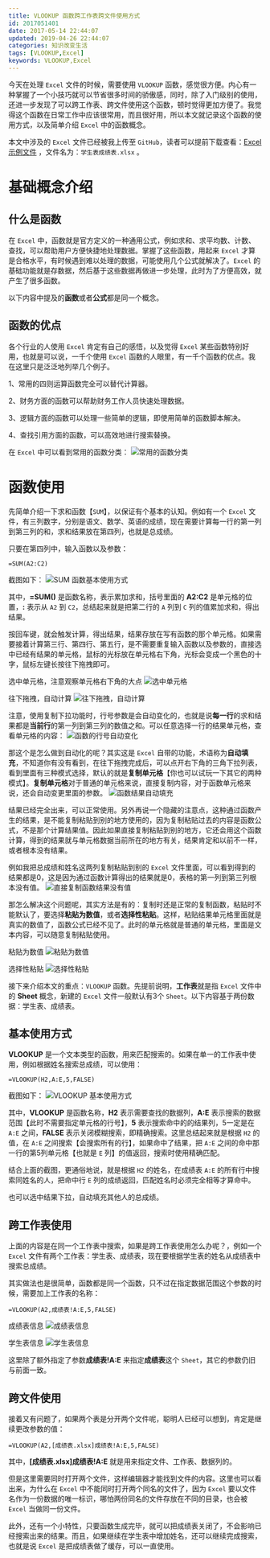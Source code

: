 ```yaml
---
title: VLOOKUP 函数跨工作表跨文件使用方式
id: 2017051401
date: 2017-05-14 22:44:07
updated: 2019-04-26 22:44:07
categories: 知识改变生活
tags: [VLOOKUP,Excel]
keywords: VLOOKUP,Excel
---
```



今天在处理 `Excel` 文件的时候，需要使用 `VLOOKUP` 函数，感觉很方便。内心有一种掌握了一个小技巧就可以节省很多时间的骄傲感，同时，除了入门级别的使用，还进一步发现了可以跨工作表、跨文件使用这个函数，顿时觉得更加方便了。我觉得这个函数在日常工作中应该很常用，而且很好用，所以本文就记录这个函数的使用方式，以及简单介绍 `Excel` 中的函数概念。

本文中涉及的 `Excel` 文件已经被我上传至 `GitHub`，读者可以提前下载查看：[Excel 示例文件](https://github.com/iplaypi/iplaypistudy/tree/master/iplaypistudy-normal/src/resource/20170514) ，文件名为：`学生表成绩表.xlsx` 。


<!-- more -->


# 基础概念介绍


## 什么是函数

在 `Excel` 中，函数就是官方定义的一种通用公式，例如求和、求平均数、计数、查找，可以帮助用户方便快捷地处理数据。掌握了这些函数，用起来 `Excel` 才算是合格水平，有时候遇到难以处理的数据，可能使用几个公式就解决了。`Excel` 的基础功能就是存数据，然后基于这些数据再做进一步处理，此时为了方便高效，就产生了很多函数。

以下内容中提及的**函数**或者**公式**都是同一个概念。

## 函数的优点

各个行业的人使用 `Excel` 肯定有自己的感悟，以及觉得 `Excel` 某些函数特别好用，也就是可以说，一千个使用 `Excel` 函数的人眼里，有一千个函数的优点。我在这里只是泛泛地列举几个例子。

1、常用的四则运算函数完全可以替代计算器。

2、财务方面的函数可以帮助财务工作人员快速处理数据。

3、逻辑方面的函数可以处理一些简单的逻辑，即使用简单的函数脚本解决。

4、查找引用方面的函数，可以高效地进行搜索替换。

在 `Excel` 中可以看到常用的函数分类：
![常用的函数分类](https://raw.githubusercontent.com/iplaypi/img-playpi/master/img/old/b7f2e3a3gy1g2h6xb9ba7j20nf04q0sw.jpg "常用的函数分类")


# 函数使用


先简单介绍一下求和函数【`SUM`】，以保证有个基本的认知。例如有一个 `Excel` 文件，有三列数字，分别是语文、数学、英语的成绩，现在需要计算每一行的第一列到第三列的和，求和结果放在第四列，也就是总成绩。

只要在第四列中，输入函数以及参数：

```
=SUM(A2:C2)
```

截图如下：
![SUM 函数基本使用方式](https://raw.githubusercontent.com/iplaypi/img-playpi/master/img/old/b7f2e3a3gy1g2h6y3b0lhj20d806ft8q.jpg "SUM 函数基本使用方式")

其中，**=SUM()** 是函数名称，表示累加求和，括号里面的 **A2:C2** 是单元格的位置，**:** 表示从 `A2` 到 `C2`，总结起来就是把第二行的 `A` 列到 `C` 列的值累加求和，得出结果。

按回车键，就会触发计算，得出结果，结果存放在写有函数的那个单元格。如果需要接着计算第三行、第四行、第五行，是不需要重复输入函数以及参数的，直接选中已经有结果的单元格，鼠标的光标放在单元格右下角，光标会变成一个黑色的十字，鼠标左键长按往下拖拽即可。

选中单元格，注意观察单元格右下角的大点
![选中单元格](https://raw.githubusercontent.com/iplaypi/img-playpi/master/img/old/b7f2e3a3gy1g2h6yembmpj20dd04vdft.jpg "选中单元格")

往下拖拽，自动计算
![往下拖拽，自动计算](https://raw.githubusercontent.com/iplaypi/img-playpi/master/img/old/b7f2e3a3gy1g2h6yiz1c5j20de05sweg.jpg "往下拖拽，自动计算")

注意，使用复制下拉功能时，行号参数是会自动变化的，也就是说**每一行**的求和结果都是**当前行**的第一列到第三列的数值之和。可以任意选择一行的结果单元格，查看单元格的内容：
![函数的行号自动变化](https://raw.githubusercontent.com/iplaypi/img-playpi/master/img/old/b7f2e3a3gy1g2h6ytxla3j20dj06naa3.jpg "函数的行号自动变化")

那这个是怎么做到自动化的呢？其实这是 `Excel` 自带的功能，术语称为**自动填充**，不知道你有没有看到，在往下拖拽完成后，可以点开右下角的三角下拉列表，看到里面有三种模式选择，默认的就是**复制单元格**【你也可以试玩一下其它的两种模式】。**复制单元格**对于普通的单元格来说，直接复制内容，对于函数单元格来说，还会自动变更里面的参数。
![函数结果自动填充](https://raw.githubusercontent.com/iplaypi/img-playpi/master/img/old/b7f2e3a3gy1g2h6z2gx85j20fi07d0sv.jpg "函数结果自动填充")

结果已经完全出来，可以正常使用。另外再说一个隐藏的注意点，这种通过函数产生的结果，是不能复制粘贴到别的地方使用的，因为复制粘贴过去的内容是函数公式，不是那个计算结果值。因此如果直接复制粘贴到别的地方，它还会用这个函数计算，得到的结果就与单元格数据当前所在的地方有关，结果肯定和以前不一样，或者根本没有结果。

例如我把总成绩和姓名这两列复制粘贴到别的 `Excel` 文件里面，可以看到得到的结果都是0，这是因为通过函数计算得出的结果就是0，表格的第一列到第三列根本没有值。
![直接复制函数结果没有值](https://raw.githubusercontent.com/iplaypi/img-playpi/master/img/old/b7f2e3a3gy1g2h6zexgfmj20dk06taa2.jpg "直接复制函数结果没有值")

那怎么解决这个问题呢，其实方法是有的：复制时还是正常的复制函数，粘贴时不能默认了，要选择**粘贴为数值**，或者**选择性粘贴**。这样，粘贴结果单元格里面就是真实的数值了，函数公式已经不见了。此时的单元格就是普通的单元格，里面是文本内容，可以随意复制粘贴使用。

粘贴为数值
![粘贴为数值](https://raw.githubusercontent.com/iplaypi/img-playpi/master/img/old/b7f2e3a3gy1g2h6zp2tlhj20l90fx752.jpg "粘贴为数值")

选择性粘贴
![选择性粘贴](https://raw.githubusercontent.com/iplaypi/img-playpi/master/img/old/b7f2e3a3gy1g2h6zsqu80j20op0dn756.jpg "选择性粘贴")

接下来介绍本文的重点：`VLOOKUP` 函数。先提前说明，**工作表**就是指 `Excel` 文件中的 **Sheet** 概念，新建的 `Excel` 文件一般默认有3个 `Sheet`。以下内容基于两份数据：学生表、成绩表。

## 基本使用方式

**VLOOKUP** 是一个文本类型的函数，用来匹配搜索的。如果在单一的工作表中使用，例如根据姓名搜索总成绩，可以使用：

```
=VLOOKUP(H2,A:E,5,FALSE)
```

截图如下：
![VLOOKUP 基本使用方式](https://raw.githubusercontent.com/iplaypi/img-playpi/master/img/old/b7f2e3a3gy1g2h707j1i4j20rg08zmxi.jpg "VLOOKUP 基本使用方式")

其中，**VLOOKUP** 是函数名称，**H2** 表示需要查找的数据列，**A:E** 表示搜索的数据范围【此时不需要指定单元格的行号】，**5** 表示搜索命中的的结果列，5一定是在 `A:E` 之间，**FALSE** 表示关闭模糊搜索，即精确搜索。这里总结起来就是根据 `H2` 的值，在 `A:E` 之间搜索【会搜索所有的行】，如果命中了结果，把 `A:E` 之间的命中那一行的第5列单元格【也就是 `E` 列】的值返回，搜索时使用精确匹配。

结合上面的截图，更通俗地说，就是根据 `H2` 的姓名，在成绩表 `A:E` 的所有行中搜索同姓名的人，把命中行 `E` 列的成绩返回，匹配姓名时必须完全相等才算命中。

也可以选中结果下拉，自动填充其他人的总成绩。

## 跨工作表使用

上面的内容是在同一个工作表中搜索，如果是跨工作表使用怎么办呢？，例如一个 `Excel` 文件有两个工作表：学生表、成绩表，现在要根据学生表的姓名从成绩表中搜索总成绩。

其实做法也是很简单，函数都是同一个函数，只不过在指定数据范围这个参数的时候，需要加上工作表的名称：

```
=VLOOKUP(A2,成绩表!A:E,5,FALSE)
```

成绩表信息
![成绩表信息](https://raw.githubusercontent.com/iplaypi/img-playpi/master/img/old/b7f2e3a3gy1g2h70cwm2tj20dm0n3t98.jpg "成绩表信息")

学生表信息
![学生表信息](https://raw.githubusercontent.com/iplaypi/img-playpi/master/img/old/b7f2e3a3gy1g2h70g4a24j20hn0oodgj.jpg "学生表信息")

这里除了额外指定了参数**成绩表!A:E** 来指定**成绩表**这个 `Sheet`，其它的参数仍旧与前面一致。

## 跨文件使用

接着又有问题了，如果两个表是分开两个文件呢，聪明人已经可以想到，肯定是继续更改参数的值：

```
=VLOOKUP(A2,[成绩表.xlsx]成绩表!A:E,5,FALSE)
```

其中，**[成绩表.xlsx]成绩表!A:E** 就是用来指定文件、工作表、数据列的。

但是这里需要同时打开两个文件，这样编辑器才能找到文件的内容。这里也可以看出来，为什么在 `Excel` 中不能同时打开两个同名的文件了，因为 `Excel` 要以文件名作为一份数据的唯一标识，哪怕两份同名的文件存放在不同的目录，也会被 `Excel` 当做同一份文件。

此外，还有一个小特性，只要函数生成完毕，就可以把成绩表关闭了，不会影响已经搜索出来的结果。而且，如果继续在学生表中增加姓名，还可以继续完成搜索，也就是说 `Excel` 是把成绩表做了缓存，可以一直使用。

